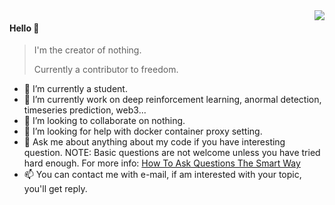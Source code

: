 <img align="right" src="https://github-readme-stats.vercel.app/api?username=haozewu&show_icons=true&icon_color=805AD5&text_color=718096&bg_color=ffffff&hide_title=true" />

#### Hello 👏

> I'm the creator of nothing.
>
> Currently a contributor to freedom.


- 🔭 I’m currently a student.
- 🌱 I’m currently work on deep reinforcement learning, anormal detection, timeseries prediction, web3...
- 👯 I’m looking to collaborate on nothing.
- 🤔 I’m looking for help with docker container proxy setting.
- 💬 Ask me about anything about my code if you have interesting question. NOTE: Basic questions are not welcome unless you have tried hard enough. For more info: [How To Ask Questions The Smart Way](http://www.catb.org/~esr/faqs/smart-questions.html)
- 📫 You can contact me with e-mail, if am interested with your topic, you'll get reply.
